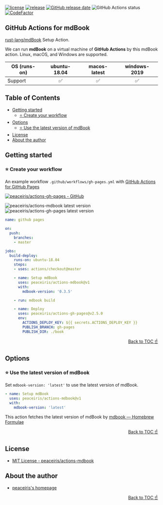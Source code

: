 [![license](https://img.shields.io/github/license/peaceiris/actions-mdbook.svg)](https://github.com/peaceiris/actions-mdbook/blob/master/LICENSE)
[![release](https://img.shields.io/github/release/peaceiris/actions-mdbook.svg)](https://github.com/peaceiris/actions-mdbook/releases/latest)
[![GitHub release date](https://img.shields.io/github/release-date/peaceiris/actions-mdbook.svg)](https://github.com/peaceiris/actions-mdbook/releases)
![GitHub Actions status](https://github.com/peaceiris/actions-mdbook/workflows/Test/badge.svg)
[![CodeFactor](https://www.codefactor.io/repository/github/peaceiris/actions-mdbook/badge)](https://www.codefactor.io/repository/github/peaceiris/actions-mdbook)

<!-- <img width="400" alt="GitHub Actions for mdBook" src="./images/ogp.svg"> -->



## GitHub Actions for mdBook

[rust-lang/mdBook] Setup Action.

[rust-lang/mdBook]: https://github.com/rust-lang/mdBook

We can run **mdBook** on a virtual machine of **GitHub Actions** by this mdBook action.
Linux, macOS, and Windows are supported.

| OS (runs-on) | ubuntu-18.04 | macos-latest | windows-2019 |
|---|:---:|:---:|:---:|
| Support | ✅️ | ✅️ | ✅️ |



## Table of Contents

<!-- START doctoc generated TOC please keep comment here to allow auto update -->
<!-- DON'T EDIT THIS SECTION, INSTEAD RE-RUN doctoc TO UPDATE -->


- [Getting started](#getting-started)
  - [⭐️ Create your workflow](#%EF%B8%8F-create-your-workflow)
- [Options](#options)
  - [⭐️ Use the latest version of mdBook](#%EF%B8%8F-use-the-latest-version-of-mdbook)
- [License](#license)
- [About the author](#about-the-author)

<!-- END doctoc generated TOC please keep comment here to allow auto update -->



## Getting started

### ⭐️ Create your workflow

An example workflow `.github/workflows/gh-pages.yml` with [GitHub Actions for GitHub Pages]

[GitHub Actions for GitHub Pages]: https://github.com/peaceiris/actions-gh-pages

[![peaceiris/actions-gh-pages - GitHub](https://gh-card.dev/repos/peaceiris/actions-gh-pages.svg?fullname)](https://github.com/peaceiris/actions-gh-pages)

![peaceiris/actions-mdbook latest version](https://img.shields.io/github/release/peaceiris/actions-mdbook.svg?label=peaceiris%2Factions-mdbook)
![peaceiris/actions-gh-pages latest version](https://img.shields.io/github/release/peaceiris/actions-gh-pages.svg?label=peaceiris%2Factions-gh-pages)

```yaml
name: github pages

on:
  push:
    branches:
    - master

jobs:
  build-deploy:
    runs-on: ubuntu-18.04
    steps:
    - uses: actions/checkout@master

    - name: Setup mdBook
      uses: peaceiris/actions-mdbook@v1
      with:
        mdbook-version: '0.3.5'

    - run: mdbook build

    - name: Deploy
      uses: peaceiris/actions-gh-pages@v2.5.0
      env:
        ACTIONS_DEPLOY_KEY: ${{ secrets.ACTIONS_DEPLOY_KEY }}
        PUBLISH_BRANCH: gh-pages
        PUBLISH_DIR: ./book
```

<div align="right">
<a href="#table-of-contents">Back to TOC ☝️</a>
</div>



## Options

### ⭐️ Use the latest version of mdBook

Set `mdbook-version: 'latest'` to use the latest version of mdBook.

```yaml
- name: Setup mdBook
  uses: peaceiris/actions-mdbook@v1
  with:
    mdbook-version: 'latest'
```

This action fetches the latest version of mdBook by [mdbook — Homebrew Formulae](https://formulae.brew.sh/formula/mdbook)

<div align="right">
<a href="#table-of-contents">Back to TOC ☝️</a>
</div>



## License

- [MIT License - peaceiris/actions-mdbook]

[MIT License - peaceiris/actions-mdbook]: https://github.com/peaceiris/actions-mdbook/blob/master/LICENSE



## About the author

- [peaceiris's homepage](https://peaceiris.com/)



<div align="right">
<a href="#table-of-contents">Back to TOC ☝️</a>
</div>
